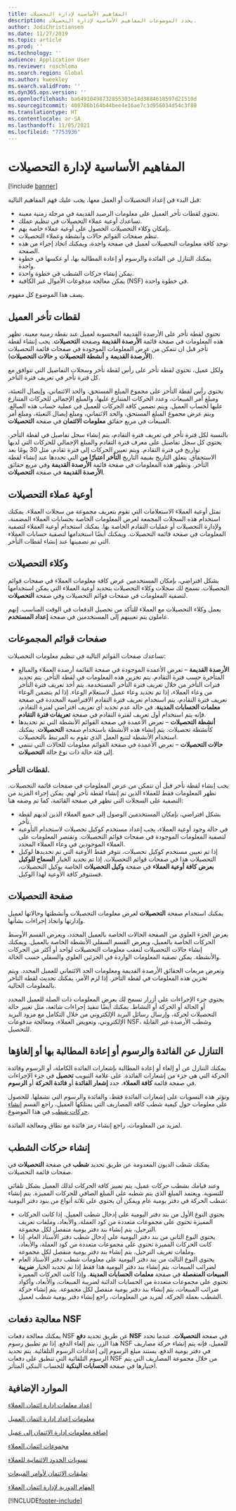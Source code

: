 ```yaml
---
title: المفاهيم الأساسية لإدارة التحصيلات
description: يحدد الموضوعات المفاهيم الأساسية لإدارة التحصيلات.
author: JodiChristiansen
ms.date: 11/27/2019
ms.topic: article
ms.prod: ''
ms.technology: ''
audience: Application User
ms.reviewer: roschloma
ms.search.region: Global
ms.author: kweekley
ms.search.validFrom: ''
ms.dyn365.ops.version: ''
ms.openlocfilehash: ba64910498732855303e14d3884618597d21510d
ms.sourcegitcommit: 408786b164b44bee4e16ae7c3d956034d54c3f80
ms.translationtype: HT
ms.contentlocale: ar-SA
ms.lasthandoff: 11/05/2021
ms.locfileid: "7753936"
---
```

# <a name="collections-management-key-concepts"></a>المفاهيم الأساسية لإدارة التحصيلات

[!include [banner](../includes/banner.md)]

قبل البدء في إعداد التحصيلات أو العمل معها، يجب عليك فهم المفاهيم التالية:

- تحتوي لقطات تأخر العميل على معلومات الرصيد القديمة في مرحلة زمنية معينة.
- تساعدك أوعية عملاء التحصيلات في تنظيم عملك.
- بإمكان وكلاء التحصيلات الحصول على أوعية عملاء خاصة بهم.
- تنظم صفحات القوائم حالات وأنشطة وعملاء التحصيلات.
- توجد كافة معلومات التحصيلات لعميل في صفحة واحدة، ويمكنك اتخاذ إجراء من هذه الصفحة.
- يمكنك التنازل عن الفائدة والرسوم أو إعادة المطالبة بها، أو عكسها‬ في خطوة واحدة.
- يمكن إنشاء حركات الشطب في خطوة واحدة.
- يمكن معالجة مدفوعات الأموال غير الكافية (NSF) في خطوة واحدة.

يصف هذا الموضوع كل مفهوم.

## <a name="customer-aging-snapshots"></a>لقطات تأخر العميل 

تحتوي لقطة تأخر على الأرصدة القديمة المحسوبة لعميل عند نقطة زمنية معينة. تظهر هذه المعلومات في صفحة قائمة **الأرصدة القديمة** وصفحة **التحصيلات**. يجب إنشاء لقطة تأخر قبل ان تتمكن من عرض المعلومات الموجودة في صفحات قائمة التحصيلات (**الأرصدة القديمة‬** و **أنشطة التحصيلات** و **حالات التحصيلات‬**).

ولكل عميل، تحتوي لقطة تأخر على رأس لقطة تأخر وسجلات التفاصيل التي تتوافق مع كل فترة تأخر في تعريف فترة التأخر.

يحتوي رأس لقطة التأخر على مجموع المبلغ المستحق، والحد الائتماني، وإيصال التعبئة، ومبلغ أمر المبيعات، وعدد الحركات المتنازع عليها، والمبلغ الإجمالي للحركات المتنازع عليها لحساب العميل. ويتم تضمين كافة الحركات للعميل في عملية حساب هذه المبالغ. ويتم عرض مجموع المبلغ المستحق، والحد الائتماني، ومبلغ إيصال التعبئة، ومبلغ أمر المبيعات في مربع حقائق **معلومات الائتمان** في صفحة **التحصيلات**.

بالنسبة لكل فترة تأخر في تعريف فترة التقادم، يتم إنشاء سجل تفاصيل في لقطة التأخر. يحتوي كل سجل تفاصيل على معرف فترة التقادم والمبلغ الإجمالي للحركات التي لديها تواريخ في فترة التقادم. ويتم تعيين الحركات إلى فترة تقادم، مثل 30 يومًا بعد الاستحقاق. يتعلق التاريخ بقيمة التاريخ **التأخر اعتبارًا من** التي تحددها عند إنشاء لقطة التأخر. وتظهر هذه المعلومات في صفحة قائمة **الأرصدة القديمة‬** وفي مربع حقائق **الأرصدة القديمة** في صفحة **التحصيلات**.

## <a name="collections-customer-pools"></a> أوعية عملاء التحصيلات

تمثل أوعية العملاء الاستعلامات التي تقوم بتعريف مجموعة من سجلات العملاء. يمكنك استخدام هذه السجلات المجمعة لعرض المعلومات الخاصة بحسابات العملاء المضمنة، ولإدارة التحصيلات أو عمليات التقادم الخاصة بها. يمكنك استخدام أوعية العملاء لتصفية المعلومات في صفحة قائمة التحصيلات. ويمكنك أيضًا استخدامها لتصفية حسابات العملاء التي تم تضمينها عند إنشاء لقطات التأخر.

## <a name="collections-agents"></a>وكلاء التحصيلات

بشكل افتراضي، بإمكان المستخدمين عرض كافة معلومات العملاء في صفحات قوائم التحصيلات. تسمح لك سجلات وكلاء التحصيلات بتحديد أوعية العملاء التي يمكن استخدامها لتصفية المعلومات في صفحات قوائم التحصيلات وفي صفحة **التحصيلات**.

يعمل وكلاء التحصيلات مع العملاء للتأكد من تحصيل الدفعات في الوقت المناسب. إنهم عاملون يتم تعيينهم إلى المستخدمين في صفحة **إعداد المستخدم**.

## <a name="collections-list-pages"></a>صفحات قوائم المجموعات

تساعدك صفحات القوائم التالية في تنظيم معلومات التحصيلات:

- **الأرصدة القديمة** – تعرض الأعمدة الموجودة في صفحة القائمة أرصدة العملاء والمبالغ المتأخرة حسب فترة التقادم. يتم تخزين هذه المعلومات في لقطة التأخر. يتم تحديد فترات التأخر من خلال تعريف فترة التأخر المستخدمة. يتم أخذ تعريف فترة التأخر من وعاء العملاء، إذا تم تحديد وعاء عميل لاستعلام الوعاء. إذا لم يتضمن الوعاء تعريف فترة التقادم، يتم استخدام تعريف فترة التقادم الافتراضية المحددة في صفحة **معلمات الحسابات المدينة**. في حالة عدم تحديد أي تعريف افتراضي لفترة التقادم، فإنه يتم استخدام أول تعريف لفترة التقادم في صفحة **تعريفات فترة التقادم**.
- **أنشطة التحصيلات** – تعرض الأعمدة في صفحة القوائم الأنشطة التي تم تحديدها كأنشطة تحصيلات. يتم إنشاء هذه الأنشطة باستخدام صفحة **التحصيلات**. يمكنك استخدام الأنشطة لتتبع العمل الذي تقوم به المرتبط بالتحصيلات.
- **حالات التحصيلات** – تعرض الأعمدة في صفحة القوائم معلومات للحالات التي تنتمي إلى فئة حالة ذات نوع حالة **التحصيلات**.

### <a name="aging-snapshots"></a>لقطات التأخر.

يجب إنشاء لقطة تأخر قبل أن تتمكن من عرض المعلومات في صفحات قائمة التحصيلات. تظهر المعلومات فقط للعملاء الذين تم إنشاء لقطة تأخر لهم. يمكن إجراء المزيد من التصفية على السجلات التي تظهر في صفحة القائمة، كما تم وصفه هنا:

- بشكل افتراضي، بإمكان المستخدمين الوصول إلى جميع العملاء الذين لديهم لقطة تأخر.
- في حالة وجود أوعية العملاء، يجب إعداد مستخدم كوكيل تحصيلات لاستخدام التأوعية لتصفية المعلومات الموجودة في صفحات قوائم التحصيلات. وتقتصر المعلومات على العملاء الموجودين في وعاء العملاء المحدد.
- إذا تم تعيين مستخدم كوكيل تحصيلات، تتوفر فقط الأوعية التي تم تحديدها لوكيل التحصيلات هذا في صفحات قوائم التحصيلات. إذا تم تحديد الخيار **السماح للوكيل بعرض كافة أوعية العملاء‬** في صفحة **وكيل التحصيلات** الخاصة بوكيل التحصيلات، فستتوفر كافة الأوعية لهذا الوكيل.

## <a name="collections-page"></a> صفحة التحصيلات

يمكنك استخدام صفحة **التحصيلات** لعرض معلومات التحصيلات وأنشطتها وحالاتها لعميل وإدارتها واتخاذ إجراءات بشأنها.

يعرض الجزء العلوي من الصفحة الحالات الخاصة بالعميل المحدد، ويعرض القسم الأوسط الحركات الخاصة بالعميل، ويعرض القسم السفلي الأنشطة الخاصة بالعميل. ويمكنك إنشاء حالات التحصيلات لتعقب معلومات التحصيلات لواحد أو أكثر من الحركات والأنشطة. يمكن تصفية المعلومات الواردة في الجزئين العلوي والسفلي حسب الحالة.

وتعرض مربعات الحقائق الأرصدة القديمة ومعلومات الحد الائتماني للعميل المحدد. ويتم تخزين هذه المعلومات في لقطة التأخر. إذا لزم الأمر، يمكنك تحديث لقطة التأخر بالمعلومات الحالية.

يحتوي جزء الإجراءات على أزرار تسمح لك بعرض المعلومات ذات الصلة للعميل المحدد أو الحالة أو الحركة أو النشاط. يمكنك أيضًا تنفيذ إجراءات شائعة، مثل تغيير حالة التحصيلات لحركة، وإرسال رسائل البريد الإلكتروني من خلال التكامل مع مزود البريد الإلكتروني، وتعويض العملاء، ومعالجة مدفوعات NSF، وشطب الأرصدة غير القابلة للتحصيل.

## <a name="waiving-reinstating-or-reversing-interest-and-fees"></a>التنازل عن الفائدة والرسوم أو إعادة المطالبة بها أو إلغاؤها

يمكنك التنازل عن أو إلغاء أو إعادة المطالبة بإشعارات الفائدة الكاملة، أو الرسوم وفائدة الحركة التي هي جزء من إشعارات الفائدة. على علامة التبويب **تحصيل** في جزء الإجراءات في صفحة قائمة **كافة العملاء**، حدد **إشعار الفائدة** أو **فائدة الحركة** أو **الرسوم**.

وتؤثر هذه التسويات على إشعارات الفائدة فقط، والفائدة والرسوم التي تشملها. للحصول على معلومات حول كيفية شطب كافة المصاريف التي يمتلكها العميل، راجع القسم [إنشاء حركات شطب](#creating-write-off-transactions) في هذا الموضوع.

لمزيد من المعلومات، راجع إنشاء رمز فائدة مع نطاق‬ ومعالجة الفائدة.

## <a name="creating-write-off-transactions"></a>إنشاء حركات الشطب

يمكنك شطب الديون المعدومة عن طريق تحديد **شطب** في صفحة **التحصيلات** في صفحات قائمة التحصيلات.

وعند قيامك بشطب حركات عميل، يتم تمييز كافة الحركات لذلك العميل بشكل تلقائي للتسوية. ويعتمد المبلغ الذي يتم شطبه على المبلغ الصافي للحركات المميزة. يتم إنشاء شطب الحركة في دفتر يومية عام ويمكن أن يحتوي على ثلاثة أنواع من بنود دفتر اليومية:

- يحتوي النوع الأول من بند دفتر اليومية على إدخال شطب العميل. إذا كانت الحركات المميزة تحتوي على مجموعات متعددة من كود العملة، والأبعاد، وملفات تعريف الترحيل، يتم إنشاء بند دفتر يومية منفصل لكل مجموعة.
- يحتوي النوع الثاني من بند دفتر اليومية على إدخال شطب دفتر الأستاذ العام. إذا كانت الحركات المميزة تحتوي على مجموعات متعددة من كود العملة، والأبعاد، وملفات تعريف الترحيل، يتم إنشاء بند دفتر يومية منفصل لكل مجموعة.
- يحتوي النوع الثالث من بند دفتر اليومية على معلومات شطب دفتر الأستاذ العام لضرائب المبيعات. يتم إنشاء بند دفتر اليومية هذا فقط إذا تم تحديد الخيار **ضريبة المبيعات المنفصلة** في صفحة **معلمات الحسابات المدينة**. وإذا كانت الحركات المميزة تحتوي على مجموعات متعددة من الحسابات الدائنة لضريبة المبيعات، والأبعاد، وأكواد ضرائب المبيعات، يتم إنشاء بند دفتر يومية منفصل لكل مجموعة. يتم إنشاء حركة الشطب بعملة الحركة. لمزيد من المعلومات، راجع إنشاء دفتر يومية شطب لعميل.

## <a name="process-nsf-payments"></a>معالجة دفعات NSF

يمكنك معالجة دفعات NSF عن طريق تحديد **دفع NSF** في صفحة **التحصيلات**. عندما تحدد هذا الزر، يتم إلغاء الدفع. إذا تم تطبيق رسوم NSF للعميل، فإنه يتم إنشاء حركة مصاريف في دفتر يومية الدفع. يستند مبلغ الرسوم إلى إعدادات الرسوم التلقائية. يتم تحديد الرسوم التلقائية التي تنطبق على دفعات NSF من خلال مجموعة المصاريف التي يتم اختيارها في صفحة **الحسابات البنكية** للحساب البنكي المتأثر.

## <a name="additional-resources"></a>الموارد الإضافية

[إعداد معلمات إدارة ائتمان العملاء‬‏‫‬](./cm-credit-mgmt-setup.md)

[معلومات إعداد إدارة ائتمان العميل](./cm-setup-information.md)

[إضافة معلومات إدارة الائتمان إلى عميل‏‎](./cm-add-credit-mgmt-information-customer.md)

[مجموعات ائتمان العملاء](./cm-customer-credit-groups.md)

[تسويات الحدود الائتمانية للعملاء](./cm-credit-limit-adjustments.md)

[تعليقات الائتمان لأوامر المبيعات](./cm-sales-order-credit-holds.md)

[المهام الدورية لإدارة ائتمان العملاء](./cm-periodic-tasks.md)


[!INCLUDE[footer-include](../../includes/footer-banner.md)]
